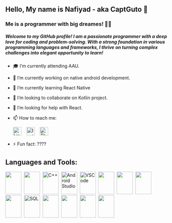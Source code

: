 ## Hello, My name is Nafiyad - aka CaptGuto 👋
### Me is a programmer with big dreames! 👨‍💻
##### Welcome to my GitHub profile! I am a passionate programmer with a deep love for coding and problem-solving. With a strong foundation in various programming languages and frameworks, I thrive on turning complex challenges into elegant opportunity to learn!  

- 🎓 I’m currently attending AAU.
- 🔭 I’m currently working on native android development. 
- 🌱 I’m currently learning React Native
- 👯 I’m looking to collaborate on Kotlin project.
- 🤔 I’m looking for help with React.
- 📫 How to reach me:

  <a href="https://www.linkedin.com/in/nafiyad-tadesse-1565b325b/?lipi=urn%3Ali%3Apage%3Ad_flagship3_feed%3BdnKy20NrSNKkrEbpd6x30w%3D%3D"><img src="https://simpleicons.org/icons/linkedin.svg" alt="LinkedIn" width="26px"></a>&nbsp;&nbsp;&nbsp;
  <a href="https://www.instagram.com/b.ru.ck/"><img src="https://simpleicons.org/icons/instagram.svg" alt="Instagram" width="26px"></a>&nbsp;&nbsp;&nbsp;
  <a href="https://threads/b.ru.ck/"><img src="https://simpleicons.org/icons/threads.svg" alt="Threads" width="26px"></a>
- ⚡ Fun fact: ????


## Languages and Tools:
<p align= "left">
<img src="https://cdn.jsdelivr.net/gh/devicons/devicon/icons/java/java-original.svg" width="50" height="70"/>&nbsp
<img src="https://cdn.jsdelivr.net/gh/devicons/devicon/icons/kotlin/kotlin-original-wordmark.svg"  width="50" height="70"/>&nbsp
<img src="https://cdn.jsdelivr.net/gh/devicons/devicon/icons/cplusplus/cplusplus-original.svg" alt="C++"  width="50" height="70" />&nbsp
<img src="https://cdn.jsdelivr.net/gh/devicons/devicon/icons/c/c-plain.svg" alt="Android Studio"  width="50" height="70" />&nbsp
<img src="https://cdn.jsdelivr.net/gh/devicons/devicon/icons/vscode/vscode-original-wordmark.svg" alt="VSCode"  width="50" height="70" />&nbsp
<img src="https://cdn.jsdelivr.net/gh/devicons/devicon/icons/html5/html5-original-wordmark.svg"  width="50" height="70" />&nbsp
<img src="https://cdn.jsdelivr.net/gh/devicons/devicon/icons/css3/css3-original-wordmark.svg"  width="50" height="70" />&nbsp
<img src="https://cdn.jsdelivr.net/gh/devicons/devicon/icons/javascript/javascript-plain.svg"  width="50" height="70" />&nbsp
<img src="https://cdn.jsdelivr.net/gh/devicons/devicon/icons/bootstrap/bootstrap-plain-wordmark.svg" width="50" height="70" />&nbsp
<img src="https://cdn.jsdelivr.net/gh/devicons/devicon/icons/mysql/mysql-original-wordmark.svg" alt="SQL" width="50" height="70" />&nbsp
<img src="https://cdn.jsdelivr.net/gh/devicons/devicon/icons/npm/npm-original-wordmark.svg" width="50" height="70" />&nbsp
<img src="https://cdn.jsdelivr.net/gh/devicons/devicon/icons/git/git-plain.svg" width="50" height="70" />&nbsp
<img src="https://cdn.jsdelivr.net/gh/devicons/devicon/icons/github/github-original-wordmark.svg" width="50" height="70" />&nbsp
<img src="https://cdn.jsdelivr.net/gh/devicons/devicon/icons/python/python-original.svg"  width="50" height="70" />&nbsp
</p>


